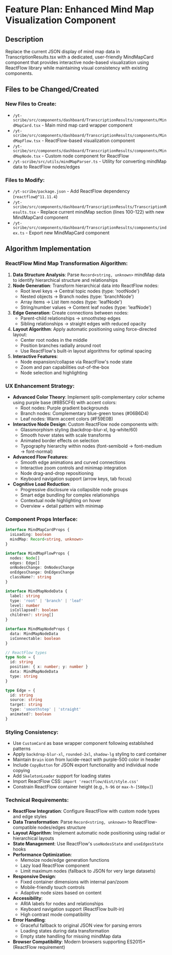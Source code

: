 # Feature Plan: Enhanced Mind Map Visualization Component

## Description

Replace the current JSON display of mind map data in TranscriptionResults.tsx with a dedicated, user-friendly MindMapCard component that provides interactive node-based visualization using ReactFlow library while maintaining visual consistency with existing components.

## Files to be Changed/Created

### New Files to Create:

- `/yt-scribe/src/components/dashboard/TranscriptionResults/components/MindMapCard.tsx` - Main mind map card wrapper component
- `/yt-scribe/src/components/dashboard/TranscriptionResults/components/MindMapFlow.tsx` - ReactFlow-based visualization component
- `/yt-scribe/src/components/dashboard/TranscriptionResults/components/MindMapNode.tsx` - Custom node component for ReactFlow
- `/yt-scribe/src/utils/mindMapParser.ts` - Utility for converting mindMap data to ReactFlow nodes/edges

### Files to Modify:

- `/yt-scribe/package.json` - Add ReactFlow dependency (`reactflow@^11.11.4`)
- `/yt-scribe/src/components/dashboard/TranscriptionResults/TranscriptionResults.tsx` - Replace current mindMap section (lines 100-122) with new MindMapCard component
- `/yt-scribe/src/components/dashboard/TranscriptionResults/components/index.ts` - Export new MindMapCard component

## Algorithm Implementation

### ReactFlow Mind Map Transformation Algorithm:

1. **Data Structure Analysis**: Parse `Record<string, unknown>` mindMap data to identify hierarchical structure and relationships
2. **Node Generation**: Transform hierarchical data into ReactFlow nodes:
   - Root level keys → Central topic nodes (type: 'rootNode')
   - Nested objects → Branch nodes (type: 'branchNode')
   - Array items → List item nodes (type: 'leafNode')
   - String/number values → Content leaf nodes (type: 'leafNode')
3. **Edge Generation**: Create connections between nodes:
   - Parent-child relationships → smoothstep edges
   - Sibling relationships → straight edges with reduced opacity
4. **Layout Algorithm**: Apply automatic positioning using force-directed layout:
   - Center root nodes in the middle
   - Position branches radially around root
   - Use ReactFlow's built-in layout algorithms for optimal spacing
5. **Interactive Features**:
   - Node expansion/collapse via ReactFlow's node state
   - Zoom and pan capabilities out-of-the-box
   - Node selection and highlighting

### UX Enhancement Strategy:

- **Advanced Color Theory**: Implement split-complementary color scheme using purple base (#8B5CF6) with accent colors:
  - Root nodes: Purple gradient backgrounds
  - Branch nodes: Complementary blue-green tones (#06B6D4)
  - Leaf nodes: Warm accent colors (#F59E0B)
- **Interactive Node Design**: Custom ReactFlow node components with:
  - Glassmorphism styling (backdrop-blur-xl, bg-white/60)
  - Smooth hover states with scale transforms
  - Animated border effects on selection
  - Typography hierarchy within nodes (font-semibold → font-medium → font-normal)
- **Advanced Flow Features**:
  - Smooth edge animations and curved connections
  - Interactive zoom controls and minimap integration
  - Node drag-and-drop repositioning
  - Keyboard navigation support (arrow keys, tab focus)
- **Cognitive Load Reduction**:
  - Progressive disclosure via collapsible node groups
  - Smart edge bundling for complex relationships
  - Contextual node highlighting on hover
  - Overview + detail pattern with minimap

### Component Props Interface:

```typescript
interface MindMapCardProps {
  isLoading: boolean
  mindMap: Record<string, unknown>
}

interface MindMapFlowProps {
  nodes: Node[]
  edges: Edge[]
  onNodesChange: OnNodesChange
  onEdgesChange: OnEdgesChange
  className?: string
}

interface MindMapNodeData {
  label: string
  type: 'root' | 'branch' | 'leaf'
  level: number
  isCollapsed?: boolean
  children?: string[]
}

interface MindMapNodeProps {
  data: MindMapNodeData
  isConnectable: boolean
}

// ReactFlow types
type Node = {
  id: string
  position: { x: number; y: number }
  data: MindMapNodeData
  type: string
}

type Edge = {
  id: string
  source: string
  target: string
  type: 'smoothstep' | 'straight'
  animated?: boolean
}
```

### Styling Consistency:

- Use `CustomCard` as base wrapper component following established patterns
- Apply `backdrop-blur-xl`, `rounded-2xl`, `shadow-lg` styling to card container
- Maintain `Brain` icon from lucide-react with purple-500 color in header
- Include `CopyButton` for JSON export functionality and individual node copying
- Add `SkeletonLoader` support for loading states
- Import ReactFlow CSS: `import 'reactflow/dist/style.css'`
- Constrain ReactFlow container height (e.g., `h-96` or `max-h-[500px]`)

### Technical Requirements:

- **ReactFlow Integration**: Configure ReactFlow with custom node types and edge styles
- **Data Transformation**: Parse `Record<string, unknown>` to ReactFlow-compatible nodes/edges structure
- **Layout Algorithm**: Implement automatic node positioning using radial or hierarchical layouts
- **State Management**: Use ReactFlow's `useNodesState` and `useEdgesState` hooks
- **Performance Optimization**:
  - Memoize node/edge generation functions
  - Lazy load ReactFlow component
  - Limit maximum nodes (fallback to JSON for very large datasets)
- **Responsive Design**:
  - Fixed container dimensions with internal pan/zoom
  - Mobile-friendly touch controls
  - Adaptive node sizes based on content
- **Accessibility**:
  - ARIA labels for nodes and relationships
  - Keyboard navigation support (ReactFlow built-in)
  - High contrast mode compatibility
- **Error Handling**:
  - Graceful fallback to original JSON view for parsing errors
  - Loading states during data transformation
  - Empty state handling for missing mindMap data
- **Browser Compatibility**: Modern browsers supporting ES2015+ (ReactFlow requirement)
